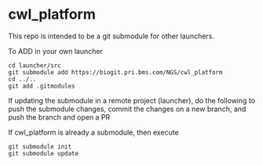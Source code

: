 # cwl_platform

This repo is intended to be a git submodule for other launchers.

To ADD in your own launcher
```
cd launcher/src
git submodule add https://biogit.pri.bms.com/NGS/cwl_platform
cd ../..
git add .gitmodules
```

If updating the submodule in a remote project (launcher), do the following to push the submodule changes, commit the changes on a new branch, and push the branch and open a PR

If cwl_platform is already a submodule, then execute
```
git submodule init
git submodule update
```

